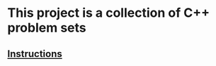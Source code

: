 # This project is a collection of C++ problem sets
## [Instructions](https://github.com/Zveaga/CPP-Modules/tree/main/instructions)
